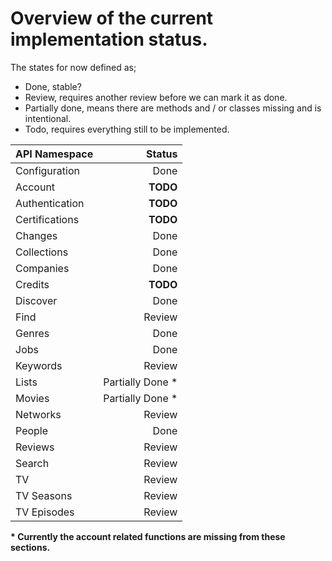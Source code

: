 Overview of the current implementation status.
==============

The states for now defined as;

- Done, stable?
- Review, requires another review before we can mark it as done.
- Partially done, means there are methods and / or classes missing and is intentional.
- Todo, requires everything still to be implemented.

| API Namespace          | Status      |
|------------------------|------------:|
| Configuration          | Done        |
| Account                | **TODO**    |
| Authentication         | **TODO**    |
| Certifications         | **TODO**        |
| Changes                | Done        |
| Collections            | Done        |
| Companies              | Done        |
| Credits                | **TODO**        |
| Discover               | Done        |
| Find                   | Review        |
| Genres                 | Done        |
| Jobs                   | Done        |
| Keywords               | Review        |
| Lists                  | Partially Done * |
| Movies                 | Partially Done * |
| Networks               | Review        |
| People                 | Done        |
| Reviews                | Review        |
| Search                 | Review        |
| TV                     | Review        |
| TV Seasons             | Review        |
| TV Episodes            | Review        |

__* Currently the account related functions are missing from these sections.__